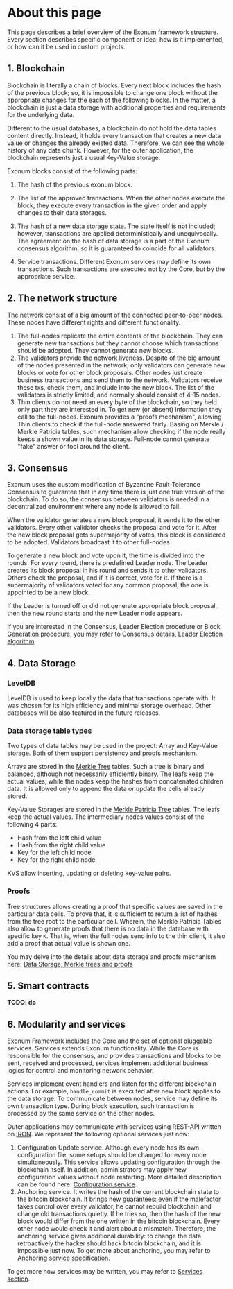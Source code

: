 # About this page 

This page describes a brief overview of the Exonum framework structure. Every 
section describes specific component or idea: how is it implemented, or how can 
it be used in custom projects. 

## 1. Blockchain 

Blockchain is literally a chain of blocks. Every next block includes the hash of 
the previous block; so, it is impossible to change one block without the 
appropriate changes for the each of the following blocks. In the matter, a 
blockchain is just a data storage with additional properties and requirements 
for the underlying data. 

Different to the usual databases, a blockchain do not hold the data tables 
content directly. Instead, it holds every transaction that creates a new data 
value or changes the already existed data. Therefore, we can see the whole 
history of any data chunk. However, for the outer application, the blockchain 
represents just a usual Key-Value storage. 

Exonum blocks consist of the following parts: 

1. The hash of the previous exonum block. 

2. The list of the approved transactions. When the other nodes execute the 
  block, they execute every transaction in the given order and apply changes to 
  their data storages. 
3. The hash of a new data storage state. The state itself is not included; 
  however, transactions are applied deterministically and unequivocally. The 
  agreement on the hash of data storage is a part of the Exonum consensus 
  algorithm, so it is guaranteed to coincide for all validators. 
4. Service transactions. Different Exonum services may define its own 
  transactions. Such transactions are executed not by the Core, but by the 
  appropriate service. 

## 2. The network structure 

The network consist of a big amount of the connected peer-to-peer nodes. These 
nodes have different rights and different functionality. 

1. The full-nodes replicate the entire contents of the blockchain. They can 
  generate new transactions but they cannot choose which transactions should be 
  adopted. They cannot generate new blocks. 
2. The validators provide the network liveness. Despite of the big amount of the 
  nodes presented in the network, only validators can generate new blocks or vote 
  for other block proposals. Other nodes just create business transactions and 
  send them to the network. Validators receive these txs, check them, and include 
  into the new block. The list of the validators is strictly limited, and normally 
  should consist of 4-15 nodes. 
3. Thin clients do not need an every byte of the blockchain, so they held only 
  part they are interested in. To get new (or absent) information they call to the 
  full-nodes. Exonum provides a "proofs mechanism", allowing Thin clients to check 
  if the full-node answered fairly. Basing on Merkle / Merkle Patricia tables, 
  such mechanism allow checking if the node really keeps a shown value in its data 
  storage. Full-node cannot generate "fake" answer or fool around the client. 

## 3. Consensus 

Exonum uses the custom modification of Byzantine Fault-Tolerance Consensus to 
guarantee that in any time there is just one true version of the blockchain. To 
do so, the consensus between validators is needed in a decentralized environment 
where any node is allowed to fail. 

When the validator generates a new block proposal, it sends it to the other 
validators. Every other validator checks the proposal and vote for it. After the 
new block proposal gets supermajority of votes, this block is considered to be 
adopted. Validators broadcast it to other full-nodes. 

To generate a new block and vote upon it, the time is divided into the rounds. For 
every round, there is predefined Leader node. The Leader creates its block 
proposal in his round and sends it to other validators. Others check the 
proposal, and if it is correct, vote for it. If there is a supermajority of 
validators voted for any common proposal, the one is appointed to be a new 
block. 

If the Leader is turned off or did not generate appropriate block proposal, then 
the new round starts and the new Leader node appears. 

If you are interested in the Consensus, Leader Election procedure or Block 
Generation procedure, you may refer to [Consensus 
details](../advanced/consensus/consensus), [Leader Election 
algorithm](../advanced/consensus/leader-election) 

## 4. Data Storage 

### LevelDB 

LevelDB is used to keep locally the data that transactions operate with. It was 
chosen for its high efficiency and minimal storage overhead. Other databases 
will be also featured in the future releases. 

### Data storage table types 

Two types of data tables may be used in the project: Array and Key-Value 
storage. Both of them support persistency and proofs mechanism. 

Arrays are stored in the [Merkle Tree](../advanced/merkle-index) tables. Such a 
tree is binary and balanced, although not necessarily efficiently binary. The 
leafs keep the actual values, while the nodes keep the hashes from concatenated 
children data. It is allowed only to append the data or update the cells already 
stored. 

Key-Value Storages are stored in the [Merkle Patricia 
Tree](../advanced/merkle-patricia-index) tables. The leafs keep the actual 
values. The intermediary nodes values consist of the following 4 parts: 

- Hash from the left child value 
- Hash from the right child value 
- Key for the left child node 
- Key for the right child node 

KVS allow inserting, updating or deleting key-value pairs. 

### Proofs 

Tree structures allows creating a proof that specific values are saved in the 
particular data cells. To prove that, it is sufficient to return a list of 
hashes from the tree root to the particular cell. Wherein, the Merkle Patricia 
Tables also allow to generate proofs that there is no data in the database with 
specific key `K`. That is, when the full nodes send info to the thin client, it 
also add a proof that actual value is shown one. 

You may delve into the details about data storage and proofs mechanism here: 
[Data Storage, Merkle trees and proofs](../architecture/storage) 

## 5. Smart contracts 

**TODO: do** 

## 6. Modularity and services 

Exonum Framework includes the Core and the set of optional pluggable services. 
Services extends Exonum functionality. While the Core is responsible for the 
consensus, and provides transactions and blocks to be sent, received and 
processed, services implement additional business logics for control and 
monitoring network behavior. 

Services implement event handlers and listen for the different blockchain 
actions. For example, `handle_commit` is executed after new block applies to the 
data storage. To communicate between nodes, service may define its own 
transaction type. During block execution, such transaction is processed by the 
same service on the other nodes. 

Outer applications may communicate with services using REST-API written on 
[IRON][iron]. We represent the following optional services just now: 

1. Configuration Update service. Although every node has its own configuration 
  file, some setups should be changed for every node simultaneously. This service 
  allows updating configuration through the blockchain itself. In addition, 
  administrators may apply new configuration values without node restarting. More 
  detailed description can be found here: [Configuration 
  service](../advanced/services/configuration). 
2. Anchoring service. It writes the hash of the current blockchain state to the 
  bitcoin blockchain. It brings new guarantees: even if the malefactor takes 
  control over every validator, he cannot rebuild blockchain and change old 
  transactions quietly. If he tries so, then the hash of the new block would 
  differ from the one written in the bitcoin blockchain. Every other node would 
  check it and alert about a mismatch. Therefore, the anchoring service gives 
  additional durability: to change the data retroactively the hacker should hack 
  bitcoin blockchain, and it is impossible just now. To get more about anchoring, 
  you may refer to [Anchoring service 
  specification](../advanced/services/anchoring.md). 

To get more how services may be written, you may refer to [Services 
section](../architecture/services). 

[iron]: http://ironframework.io/ 
